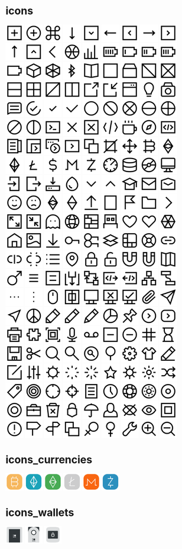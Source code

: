 # icons
<img src='./icons/add.svg' width='48' height='48'/> <img src='./icons/add_circle.svg' width='48' height='48'/> <img src='./icons/apple_command.svg' width='48' height='48'/> <img src='./icons/arrow_down.svg' width='48' height='48'/> <img src='./icons/arrow_down_boxed.svg' width='48' height='48'/> <img src='./icons/arrow_left.svg' width='48' height='48'/> <img src='./icons/arrow_left_boxed.svg' width='48' height='48'/> <img src='./icons/arrow_right.svg' width='48' height='48'/> <img src='./icons/arrow_right_boxed.svg' width='48' height='48'/> <img src='./icons/arrow_up.svg' width='48' height='48'/> <img src='./icons/arrow_up_boxed.svg' width='48' height='48'/> <img src='./icons/back.svg' width='48' height='48'/> <img src='./icons/ball.svg' width='48' height='48'/> <img src='./icons/bar_chart.svg' width='48' height='48'/> <img src='./icons/battery_100.svg' width='48' height='48'/> <img src='./icons/battery_25.svg' width='48' height='48'/> <img src='./icons/battery_50.svg' width='48' height='48'/> <img src='./icons/battery_75.svg' width='48' height='48'/> <img src='./icons/battery_empty.svg' width='48' height='48'/> <img src='./icons/block.svg' width='48' height='48'/> <img src='./icons/block3d.svg' width='48' height='48'/> <img src='./icons/bluetooth.svg' width='48' height='48'/> <img src='./icons/book.svg' width='48' height='48'/> <img src='./icons/box.svg' width='48' height='48'/> <img src='./icons/box_container.svg' width='48' height='48'/> <img src='./icons/box_split_backslash.svg' width='48' height='48'/> <img src='./icons/box_split_cross.svg' width='48' height='48'/> <img src='./icons/box_split_horizontal.svg' width='48' height='48'/> <img src='./icons/box_split_horizontal_vertical.svg' width='48' height='48'/> <img src='./icons/box_split_slash.svg' width='48' height='48'/> <img src='./icons/box_split_vertical.svg' width='48' height='48'/> <img src='./icons/boxed_export.svg' width='48' height='48'/> <img src='./icons/boxed_import.svg' width='48' height='48'/> <img src='./icons/browser.svg' width='48' height='48'/> <img src='./icons/bulp.svg' width='48' height='48'/> <img src='./icons/camera.svg' width='48' height='48'/> <img src='./icons/chat.svg' width='48' height='48'/> <img src='./icons/check1.svg' width='48' height='48'/> <img src='./icons/check2.svg' width='48' height='48'/> <img src='./icons/checkmark.svg' width='48' height='48'/> <img src='./icons/circle.svg' width='48' height='48'/> <img src='./icons/circle_split_backslash.svg' width='48' height='48'/> <img src='./icons/circle_split_cross.svg' width='48' height='48'/> <img src='./icons/circle_split_horizontal.svg' width='48' height='48'/> <img src='./icons/circle_split_horizontal_vertical.svg' width='48' height='48'/> <img src='./icons/circle_split_slash.svg' width='48' height='48'/> <img src='./icons/circle_split_vertical.svg' width='48' height='48'/> <img src='./icons/cli.svg' width='48' height='48'/> <img src='./icons/close.svg' width='48' height='48'/> <img src='./icons/close_boxed.svg' width='48' height='48'/> <img src='./icons/code.svg' width='48' height='48'/> <img src='./icons/coffee.svg' width='48' height='48'/> <img src='./icons/compass.svg' width='48' height='48'/> <img src='./icons/contract.svg' width='48' height='48'/> <img src='./icons/contractabi.svg' width='48' height='48'/> <img src='./icons/contractexecute1.svg' width='48' height='48'/> <img src='./icons/contractexecute2.svg' width='48' height='48'/> <img src='./icons/contractexecute3.svg' width='48' height='48'/> <img src='./icons/copytoclipboard.svg' width='48' height='48'/> <img src='./icons/crop.svg' width='48' height='48'/> <img src='./icons/crosscursor.svg' width='48' height='48'/> <img src='./icons/currency_btc.svg' width='48' height='48'/> <img src='./icons/currency_etc.svg' width='48' height='48'/> <img src='./icons/currency_eth.svg' width='48' height='48'/> <img src='./icons/currency_ltc.svg' width='48' height='48'/> <img src='./icons/currency_usd.svg' width='48' height='48'/> <img src='./icons/currency_xmr.svg' width='48' height='48'/> <img src='./icons/currency_zec.svg' width='48' height='48'/> <img src='./icons/dashboard.svg' width='48' height='48'/> <img src='./icons/database.svg' width='48' height='48'/> <img src='./icons/disk.svg' width='48' height='48'/> <img src='./icons/display.svg' width='48' height='48'/> <img src='./icons/door_enter.svg' width='48' height='48'/> <img src='./icons/door_exit.svg' width='48' height='48'/> <img src='./icons/download.svg' width='48' height='48'/> <img src='./icons/drop.svg' width='48' height='48'/> <img src='./icons/dropdown_arrow_down.svg' width='48' height='48'/> <img src='./icons/dropdown_arrow_up.svg' width='48' height='48'/> <img src='./icons/education.svg' width='48' height='48'/> <img src='./icons/email.svg' width='48' height='48'/> <img src='./icons/email_open.svg' width='48' height='48'/> <img src='./icons/emote_happy.svg' width='48' height='48'/> <img src='./icons/emote_sad.svg' width='48' height='48'/> <img src='./icons/etc.svg' width='48' height='48'/> <img src='./icons/etc_simple.svg' width='48' height='48'/> <img src='./icons/export.svg' width='48' height='48'/> <img src='./icons/file.svg' width='48' height='48'/> <img src='./icons/flag.svg' width='48' height='48'/> <img src='./icons/folder.svg' width='48' height='48'/> <img src='./icons/forward.svg' width='48' height='48'/> <img src='./icons/fullscreen_expand.svg' width='48' height='48'/> <img src='./icons/fullscreen_shrink.svg' width='48' height='48'/> <img src='./icons/game.svg' width='48' height='48'/> <img src='./icons/globe.svg' width='48' height='48'/> <img src='./icons/ground_plan.svg' width='48' height='48'/> <img src='./icons/hardwarewallet.svg' width='48' height='48'/> <img src='./icons/heart.svg' width='48' height='48'/> <img src='./icons/heart2.svg' width='48' height='48'/> <img src='./icons/hexagon_spider_web.svg' width='48' height='48'/> <img src='./icons/home.svg' width='48' height='48'/> <img src='./icons/image.svg' width='48' height='48'/> <img src='./icons/import.svg' width='48' height='48'/> <img src='./icons/key.svg' width='48' height='48'/> <img src='./icons/keypair.svg' width='48' height='48'/> <img src='./icons/layers.svg' width='48' height='48'/> <img src='./icons/ledger.svg' width='48' height='48'/> <img src='./icons/lifebelt.svg' width='48' height='48'/> <img src='./icons/link.svg' width='48' height='48'/> <img src='./icons/link_broken.svg' width='48' height='48'/> <img src='./icons/link_broken2.svg' width='48' height='48'/> <img src='./icons/list.svg' width='48' height='48'/> <img src='./icons/location.svg' width='48' height='48'/> <img src='./icons/lock_locked.svg' width='48' height='48'/> <img src='./icons/lock_unlocked.svg' width='48' height='48'/> <img src='./icons/magnet.svg' width='48' height='48'/> <img src='./icons/magnet2.svg' width='48' height='48'/> <img src='./icons/map.svg' width='48' height='48'/> <img src='./icons/men.svg' width='48' height='48'/> <img src='./icons/menu.svg' width='48' height='48'/> <img src='./icons/menu2.svg' width='48' height='48'/> <img src='./icons/method1.svg' width='48' height='48'/> <img src='./icons/method2.svg' width='48' height='48'/> <img src='./icons/method3.svg' width='48' height='48'/> <img src='./icons/method4.svg' width='48' height='48'/> <img src='./icons/model.svg' width='48' height='48'/> <img src='./icons/model_connection.svg' width='48' height='48'/> <img src='./icons/more_horizontal.svg' width='48' height='48'/> <img src='./icons/more_vertical.svg' width='48' height='48'/> <img src='./icons/mouse.svg' width='48' height='48'/> <img src='./icons/multisigwallet.svg' width='48' height='48'/> <img src='./icons/network.svg' width='48' height='48'/> <img src='./icons/network_disconnected.svg' width='48' height='48'/> <img src='./icons/network_ok.svg' width='48' height='48'/> <img src='./icons/paperclip.svg' width='48' height='48'/> <img src='./icons/paperplane.svg' width='48' height='48'/> <img src='./icons/paperplane2.svg' width='48' height='48'/> <img src='./icons/peace.svg' width='48' height='48'/> <img src='./icons/pen1.svg' width='48' height='48'/> <img src='./icons/pen2.svg' width='48' height='48'/> <img src='./icons/pen3.svg' width='48' height='48'/> <img src='./icons/pie_chart.svg' width='48' height='48'/> <img src='./icons/pin.svg' width='48' height='48'/> <img src='./icons/play_circle.svg' width='48' height='48'/> <img src='./icons/play_video.svg' width='48' height='48'/> <img src='./icons/print.svg' width='48' height='48'/> <img src='./icons/puzzle.svg' width='48' height='48'/> <img src='./icons/qrcode.svg' width='48' height='48'/> <img src='./icons/record.svg' width='48' height='48'/> <img src='./icons/recorder.svg' width='48' height='48'/> <img src='./icons/remove.svg' width='48' height='48'/> <img src='./icons/remove_circle.svg' width='48' height='48'/> <img src='./icons/rhombus_number.svg' width='48' height='48'/> <img src='./icons/sandclock.svg' width='48' height='48'/> <img src='./icons/save.svg' width='48' height='48'/> <img src='./icons/scissors.svg' width='48' height='48'/> <img src='./icons/search.svg' width='48' height='48'/> <img src='./icons/search2.svg' width='48' height='48'/> <img src='./icons/search3.svg' width='48' height='48'/> <img src='./icons/search4.svg' width='48' height='48'/> <img src='./icons/settings.svg' width='48' height='48'/> <img src='./icons/shirt.svg' width='48' height='48'/> <img src='./icons/sign 2.svg' width='48' height='48'/> <img src='./icons/sign.svg' width='48' height='48'/> <img src='./icons/sliders.svg' width='48' height='48'/> <img src='./icons/small_steering_wheel2.svg' width='48' height='48'/> <img src='./icons/spinner1.svg' width='48' height='48'/> <img src='./icons/spinner2.svg' width='48' height='48'/> <img src='./icons/star.svg' width='48' height='48'/> <img src='./icons/steering_wheel.svg' width='48' height='48'/> <img src='./icons/sun.svg' width='48' height='48'/> <img src='./icons/switch.svg' width='48' height='48'/> <img src='./icons/tag.svg' width='48' height='48'/> <img src='./icons/target.svg' width='48' height='48'/> <img src='./icons/target_cross.svg' width='48' height='48'/> <img src='./icons/target_cross_small.svg' width='48' height='48'/> <img src='./icons/textfile.svg' width='48' height='48'/> <img src='./icons/time.svg' width='48' height='48'/> <img src='./icons/tire.svg' width='48' height='48'/> <img src='./icons/token1.svg' width='48' height='48'/> <img src='./icons/token2.svg' width='48' height='48'/> <img src='./icons/token3.svg' width='48' height='48'/> <img src='./icons/toolbox.svg' width='48' height='48'/> <img src='./icons/trash.svg' width='48' height='48'/> <img src='./icons/trezor.svg' width='48' height='48'/> <img src='./icons/umbrella.svg' width='48' height='48'/> <img src='./icons/user.svg' width='48' height='48'/> <img src='./icons/view_hidden.svg' width='48' height='48'/> <img src='./icons/view_visible.svg' width='48' height='48'/> <img src='./icons/walletadress.svg' width='48' height='48'/> <img src='./icons/warning.svg' width='48' height='48'/> <img src='./icons/waysign.svg' width='48' height='48'/> <img src='./icons/waysign2.svg' width='48' height='48'/> <img src='./icons/windows_layers.svg' width='48' height='48'/> <img src='./icons/women.svg' width='48' height='48'/> <img src='./icons/women2.svg' width='48' height='48'/> <img src='./icons/wrench.svg' width='48' height='48'/> <img src='./icons/zoom_in.svg' width='48' height='48'/> <img src='./icons/zoom_out.svg' width='48' height='48'/>
# icons_currencies
<img src='./icons_currencies/bitcoin.svg' width='48' height='48'/> <img src='./icons_currencies/ethereum.svg' width='48' height='48'/> <img src='./icons_currencies/ethereumclassic.svg' width='48' height='48'/> <img src='./icons_currencies/litecoin.svg' width='48' height='48'/> <img src='./icons_currencies/monero.svg' width='48' height='48'/> <img src='./icons_currencies/zcash.svg' width='48' height='48'/>
# icons_wallets
<img src='./icons_wallets/ledgerblue.svg' width='48' height='48'/> <img src='./icons_wallets/ledgernano.svg' width='48' height='48'/> <img src='./icons_wallets/trezor.svg' width='48' height='48'/>

